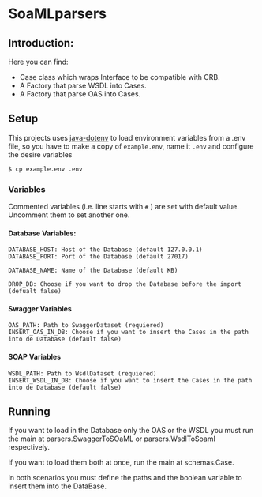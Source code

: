 # SoaMLparsers

## Introduction:

Here you can find:
* Case class which wraps Interface to be compatible with CRB.
* A Factory that parse WSDL into Cases.
* A Factory that parse OAS into Cases.


## Setup

This projects uses [java-dotenv](https://github.com/cdimascio/java-dotenv) to load environment variables from a .env file, 
so you have to make a copy of `example.env`, name it `.env` and  configure the desire variables

```bash
$ cp example.env .env
```


### Variables

Commented variables (i.e. line starts with `#` ) are set with default value. Uncomment them to set another one.


#### Database Variables:
```
DATABASE_HOST: Host of the Database (default 127.0.0.1)
DATABASE_PORT: Port of the Database (default 27017)

DATABASE_NAME: Name of the Database (default KB)

DROP_DB: Choose if you want to drop the Database before the import (defualt false)
```


#### Swagger Variables
```
OAS_PATH: Path to SwaggerDataset (requiered)
INSERT_OAS_IN_DB: Choose if you want to insert the Cases in the path into de Database (default false)
```


#### SOAP Variables
```
WSDL_PATH: Path to WsdlDataset (requiered)
INSERT_WSDL_IN_DB: Choose if you want to insert the Cases in the path into de Database (default false)
```


## Running

If you want to load in the Database only the OAS or the WSDL you must run the main at parsers.SwaggerToSOaML or 
parsers.WsdlToSoaml respectively.

If you want to load them both at once, run the main at schemas.Case.

In both scenarios you must define the paths and the boolean variable to insert them into the DataBase.
 
